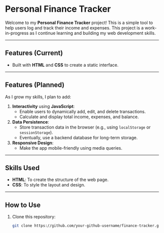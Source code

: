 # Personal Finance Tracker

Welcome to my **Personal Finance Tracker** project! This is a simple tool to help users log and track their income and expenses. This project is a work-in-progress as I continue learning and building my web development skills.

---

## Features (Current)
- Built with **HTML** and **CSS** to create a static interface.

---

## Features (Planned)
As I grow my skills, I plan to add:
1. **Interactivity** using **JavaScript**:
   - Enable users to dynamically add, edit, and delete transactions.
   - Calculate and display total income, expenses, and balance.
2. **Data Persistence**:
   - Store transaction data in the browser (e.g., using `localStorage` or `sessionStorage`).
   - Eventually, use a backend database for long-term storage.
3. **Responsive Design**:
   - Make the app mobile-friendly using media queries.

---

## Skills Used
- **HTML**: To create the structure of the web page.
- **CSS**: To style the layout and design.

---

## How to Use
1. Clone this repository:
   ```bash
   git clone https://github.com/your-github-username/finance-tracker.git
